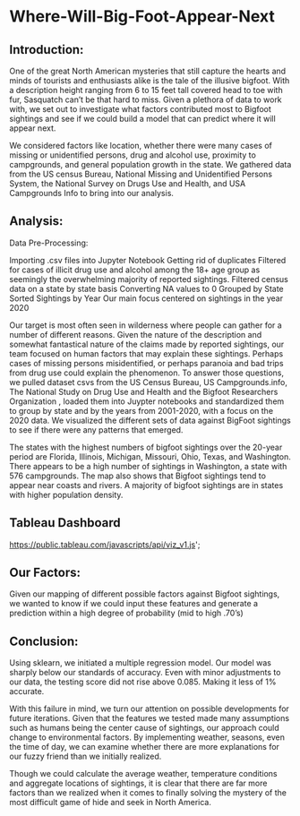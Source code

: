 # Where-Will-Big-Foot-Appear-Next

## Introduction:


One of the great North American mysteries that still capture the hearts and minds of tourists and enthusiasts alike is the tale of the illusive bigfoot. With a description height ranging from 6 to 15 feet tall covered head to toe with fur, Sasquatch can’t be that hard to miss. Given a plethora of data to work with, we set out to investigate what factors contributed most to Bigfoot sightings and see if we could build a model that can predict where it will appear next.

We considered factors like location, whether there were many cases of missing or unidentified persons, drug and alcohol use, proximity to campgrounds, and general population growth in the state. We gathered data from the US census Bureau, National Missing and Unidentified Persons System, the National Survey on Drugs Use and Health, and USA Campgrounds Info to bring into our analysis.


## Analysis:

Data Pre-Processing:

Importing .csv files into Jupyter Notebook
Getting rid of duplicates
Filtered for cases of illicit drug use and alcohol among the 18+ age group as seemingly the overwhelming majority of reported sightings.
Filtered census data on a state by state basis
Converting NA values to 0
Grouped by State
Sorted Sightings by Year
Our main focus centered on sightings in the year 2020


Our target is most often seen in wilderness where people can gather for a number of different reasons. Given the nature of the description and somewhat fantastical nature of the claims made by reported sightings, our team focused on human factors that may explain these sightings. Perhaps cases of missing persons misidentified, or perhaps paranoia and bad trips from drug use could explain the phenomenon. To answer those questions, we pulled dataset csvs from the US Census Bureau, US Campgrounds.info, The National Study on Drug Use and Health and the Bigfoot Researchers Organization , loaded them into Juypter notebooks and standardized them to group by state and by the years from 2001-2020, with a focus on the 2020 data. We visualized the different sets of data against BigFoot sightings to see if there were any patterns that emerged.

The states with the highest numbers of bigfoot sightings over the 20-year period are Florida, Illinois, Michigan, Missouri, Ohio, Texas, and Washington. There appears to be a high number of sightings in Washington, a state with 576 campgrounds. The map also shows that Bigfoot sightings tend to appear near coasts and rivers. A majority of bigfoot sightings are in states with higher population density.
                
## Tableau Dashboard                
https://public.tableau.com/javascripts/api/viz_v1.js';               


## Our Factors:


Given our mapping of different possible factors against Bigfoot sightings, we wanted to know if we could input these features and generate a prediction within a high degree of probability (mid to high .70’s)


## Conclusion:


Using sklearn, we initiated a multiple regression model. Our model was sharply below our standards of accuracy. Even with minor adjustments to our data, the testing score did not rise above 0.085. Making it less of 1% accurate.

With this failure in mind, we turn our attention on possible developments for future iterations. Given that the features we tested made many assumptions such as humans being the center cause of sightings, our approach could change to environmental factors. By implementing weather, seasons, even the time of day, we can examine whether there are more explanations for our fuzzy friend than we initially realized.

Though we could calculate the average weather, temperature conditions and aggregate locations of sightings, it is clear that there are far more factors than we realized when it comes to finally solving the mystery of the most difficult game of hide and seek in North America.
